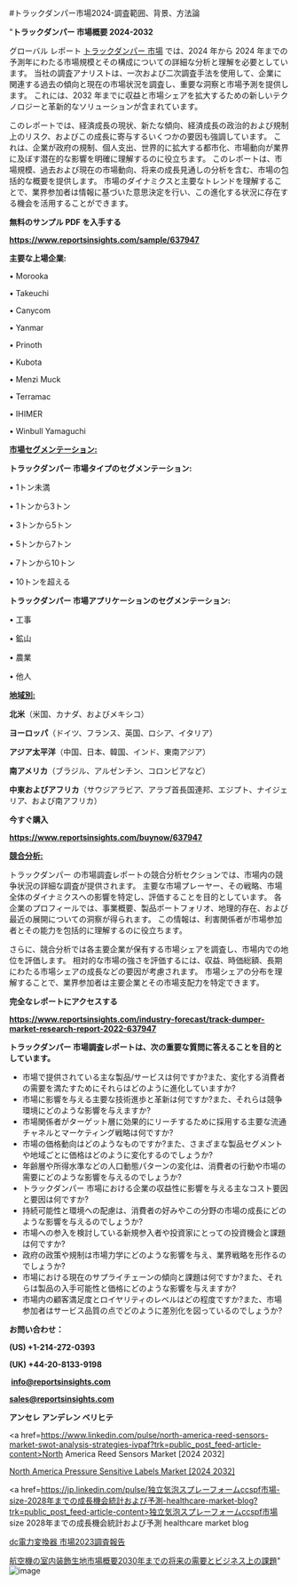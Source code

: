 #トラックダンパー市場2024-調査範囲、背景、方法論

"<strong>トラックダンパー 市場概要 2024-2032</strong>

グローバル レポート <a href=https://www.reportsinsights.com/sample/637947>トラックダンパー 市場</a> では、2024 年から 2024 年までの予測年にわたる市場規模とその構成についての詳細な分析と理解を必要としています。 当社の調査アナリストは、一次および二次調査手法を使用して、企業に関連する過去の傾向と現在の市場状況を調査し、重要な洞察と市場予測を提供します。 これには、2032 年までに収益と市場シェアを拡大​​するための新しいテクノロジーと革新的なソリューションが含まれています。

このレポートでは、経済成長の現状、新たな傾向、経済成長の政治的および規制上のリスク、およびこの成長に寄与するいくつかの要因も強調しています。 これは、企業が政府の規制、個人支出、世界的に拡大する都市化、市場動向が業界に及ぼす潜在的な影響を明確に理解するのに役立ちます。 このレポートは、市場規模、過去および現在の市場動向、将来の成長見通しの分析を含む、市場の包括的な概要を提供します。 市場のダイナミクスと主要なトレンドを理解することで、業界参加者は情報に基づいた意思決定を行い、この進化する状況に存在する機会を活用することができます。

<strong><b>無料のサンプル PDF を入手する</b></strong>

<a href=https://www.reportsinsights.com/sample/637947><strong><u>https://www.reportsinsights.com/sample/637947</u></strong></a>

<strong>主要な上場企業:</strong>

• Morooka

• Takeuchi

• Canycom

• Yanmar

• Prinoth

• Kubota

• Menzi Muck

• Terramac

• IHIMER

• Winbull Yamaguchi

<strong><u>市場セグメンテーション</u></strong><strong><u>:</u></strong>

<strong>トラックダンパー 市場タイプのセグメンテーション:</strong>

• 1トン未満

• 1トンから3トン

• 3トンから5トン

• 5トンから7トン

• 7トンから10トン

• 10トンを超える

<strong>トラックダンパー 市場アプリケーションのセグメンテーション:</strong>

• 工事

• 鉱山

• 農業

• 他人

<strong><u>地域別</u></strong><strong><u>:</u></strong>

<strong>北米</strong>（米国、カナダ、およびメキシコ）

<strong>ヨーロッパ</strong>（ドイツ、フランス、英国、ロシア、イタリア）

<strong>アジア太平洋</strong>（中国、日本、韓国、インド、東南アジア）

<strong>南アメリカ</strong>（ブラジル、アルゼンチン、コロンビアなど）

<strong>中東およびアフリカ</strong>（サウジアラビア、アラブ首長国連邦、エジプト、ナイジェリア、および南アフリカ）

<strong>今すぐ購入</strong>

<a href=https://www.reportsinsights.com/buynow/637947><strong><u>https://www.reportsinsights.com/buynow/637947</u></strong></a>

<strong><u>競合分析:</u></strong>

トラックダンパー の市場調査レポートの競合分析セクションでは、市場内の競争状況の詳細な調査が提供されます。 主要な市場プレーヤー、その戦略、市場全体のダイナミクスへの影響を特定し、評価することを目的としています。 各企業のプロフィールでは、事業概要、製品ポートフォリオ、地理的存在、および最近の展開についての洞察が得られます。 この情報は、利害関係者が市場参加者とその能力を包括的に理解するのに役立ちます。

さらに、競合分析では各主要企業が保有する市場シェアを調査し、市場内での地位を評価します。 相対的な市場の強さを評価するには、収益、時価総額、長期にわたる市場シェアの成長などの要因が考慮されます。 市場シェアの分布を理解することで、業界参加者は主要企業とその市場支配力を特定できます。

<strong>完全なレポートにアクセスする</strong>

<a href=https://www.reportsinsights.com/industry-forecast/track-dumper-market-research-report-2022-637947><strong><u><b>https://www.reportsinsights.com/industry-forecast/track-dumper-market-research-report-2022-637947</b></u></strong></a>

<strong><b>トラックダンパー 市場調査レポートは、次の重要な質問に答えることを目的としています。</b></strong>
<ul>
  <li>市場で提供されている主な製品/サービスは何ですか?また、変化する消費者の需要を満たすためにそれらはどのように進化していますか?</li>
  <li>市場に影響を与える主要な技術進歩と革新は何ですか?また、それらは競争環境にどのような影響を与えますか?</li>
  <li>市場関係者がターゲット層に効果的にリーチするために採用する主要な流通チャネルとマーケティング戦略は何ですか?</li>
  <li>市場の価格動向はどのようなものですか?また、さまざまな製品セグメントや地域ごとに価格はどのように変化するのでしょうか?</li>
  <li>年齢層や所得水準などの人口動態パターンの変化は、消費者の行動や市場の需要にどのような影響を与えるのでしょうか?</li>
  <li>トラックダンパー 市場における企業の収益性に影響を与える主なコスト要因と要因は何ですか?</li>
  <li>持続可能性と環境への配慮は、消費者の好みやこの分野の市場の成長にどのような影響を与えるのでしょうか?</li>
  <li>市場への参入を検討している新規参入者や投資家にとっての投資機会と課題は何ですか?</li>
  <li>政府の政策や規制は市場力学にどのような影響を与え、業界戦略を形作るのでしょうか?</li>
  <li>市場における現在のサプライチェーンの傾向と課題は何ですか?また、それらは製品の入手可能性と価格にどのような影響を与えますか?</li>
  <li>市場内の顧客満足度とロイヤリティのレベルはどの程度ですか?また、市場参加者はサービス品質の点でどのように差別化を図っているのでしょうか?</li>
</ul>
<strong>お問い合わせ：</strong>

<strong>(US) +1-214-272-0393</strong>

<strong>(UK) +44-20-8133-9198</strong>

<strong> </strong><a href=info@reportsinsights.com><strong><u>info@reportsinsights.com</u></strong></a>

<a href=sales@reportsinsights.com><strong><u>sales@reportsinsights.com</u></strong></a>

<strong>アンセレ アンデレン ベリヒテ</strong>

<a href=https://www.linkedin.com/pulse/north-america-reed-sensors-market-swot-analysis-strategies-ivpaf?trk=public_post_feed-article-content>North America Reed Sensors Market [2024 2032]</a>

<a href=https://www.linkedin.com/pulse/north-america-pressure-sensitive-labels-market-2024-vv83f/>North America Pressure Sensitive Labels Market [2024 2032]</a>

<a href=https://jp.linkedin.com/pulse/独立気泡スプレーフォームccspf市場-size-2028年までの成長機会統計および予測-healthcare-market-blog?trk=public_post_feed-article-content>独立気泡スプレーフォームccspf市場 size 2028年までの成長機会統計および予測 healthcare market blog</a>

<a href=https://www.linkedin.com/pulse/dc電力変換器-市場2023調査報告-reports-insights-expert/>dc電力変換器 市場2023調査報告</a>

<a href=https://www.linkedin.com/pulse/航空機の室内装飾生地市場概要2030年までの将来の需要とビジネス上の課題-tribunal-analytics-360-xl8wf/>航空機の室内装飾生地市場概要2030年までの将来の需要とビジネス上の課題</a>"
![image](https://github.com/ahaan12367/RIMarket24/assets/158471582/a44ebfab-ce55-43f6-98dd-4d134e111478)
